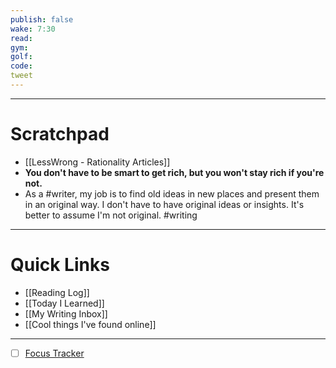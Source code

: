 ```yaml
---
publish: false
wake: 7:30
read:
gym:
golf:
code:
tweet
---
```

***
# Scratchpad
- [[LessWrong - Rationality Articles]]
- **You don't have to be smart to get rich, but you won't stay rich if you're not.**
- As a #writer, my job is to find old ideas in new places and present them in an original way. I don't have to have original ideas or insights. It's better to assume I'm not original. #writing 



---
# Quick Links
- [[Reading Log]]
- [[Today I Learned]]
- [[My Writing Inbox]]
- [[Cool things I've found online]]

***
- [ ] [Focus Tracker](https://docs.google.com/spreadsheets/d/18ZL9CSRxE2z7pTKcaPGe3749GMO9Ov2UjVsRMQqShBk/edit#gid=696776801)